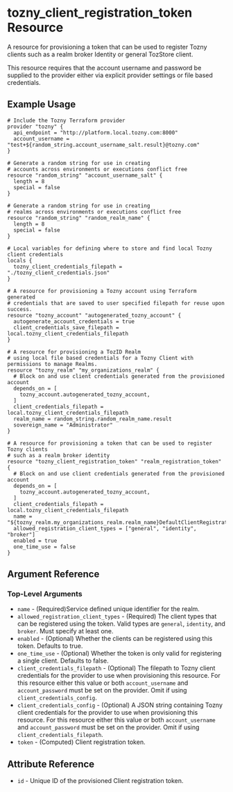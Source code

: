 # tozny_client_registration_token Resource

A resource for provisioning a token that can be used to register Tozny clients such as a realm broker Identity or general TozStore client.

This resource requires that the account username and password be supplied to the provider either via explicit provider settings or file based credentials.

## Example Usage

```hcl
# Include the Tozny Terraform provider
provider "tozny" {
  api_endpoint = "http://platform.local.tozny.com:8000"
  account_username = "test+${random_string.account_username_salt.result}@tozny.com"
}

# Generate a random string for use in creating
# accounts across environments or executions conflict free
resource "random_string" "account_username_salt" {
  length = 8
  special = false
}

# Generate a random string for use in creating
# realms across environments or executions conflict free
resource "random_string" "random_realm_name" {
  length = 8
  special = false
}

# Local variables for defining where to store and find local Tozny client credentials
locals {
  tozny_client_credentials_filepath = "./tozny_client_credentials.json"
}

# A resource for provisioning a Tozny account using Terraform generated
# credentials that are saved to user specified filepath for reuse upon success.
resource "tozny_account" "autogenerated_tozny_account" {
  autogenerate_account_credentials = true
  client_credentials_save_filepath = local.tozny_client_credentials_filepath
}

# A resource for provisioning a TozID Realm
# using local file based credentials for a Tozny Client with permissions to manage Realms.
resource "tozny_realm" "my_organizations_realm" {
  # Block on and use client credentials generated from the provisioned account
  depends_on = [
    tozny_account.autogenerated_tozny_account,
  ]
  client_credentials_filepath = local.tozny_client_credentials_filepath
  realm_name = random_string.random_realm_name.result
  sovereign_name = "Administrator"
}

# A resource for provisioning a token that can be used to register Tozny clients
# such as a realm broker identity
resource "tozny_client_registration_token" "realm_registration_token" {
  # Block on and use client credentials generated from the provisioned account
  depends_on = [
    tozny_account.autogenerated_tozny_account,
  ]
  client_credentials_filepath = local.tozny_client_credentials_filepath
  name = "${tozny_realm.my_organizations_realm.realm_name}DefaultClientRegistrationToken"
  allowed_registration_client_types = ["general", "identity", "broker"]
  enabled = true
  one_time_use = false
}
```

## Argument Reference

### Top-Level Arguments

* `name` - (Required)Service defined unique identifier for the realm.
* `allowed_registration_client_types` - (Required) The client types that can be registered using the token. Valid types are `general`, `identity`, and `broker`. Must specify at least one.
* `enabled` - (Optional) Whether the clients can be registered using this token. Defaults to true.
* `one_time_use` - (Optional) Whether the token is only valid for registering a single client. Defaults to false.
* `client_credentials_filepath` - (Optional) The filepath to Tozny client credentials for the provider to use when provisioning this resource. For this resource either this value or both `account_username` and `account_password` must be set on the provider. Omit if using `client_credentials_config`.
* `client_credentials_config` - (Optional) A JSON string containing Tozny client credentials for the provider to use when provisioning this resource. For this resource either this value or both `account_username` and `account_password` must be set on the provider. Omit if using `client_credentials_filepath`.
* `token` - (Computed) Client registration token.

## Attribute Reference

* `id` - Unique ID of the provisioned Client registration token.
